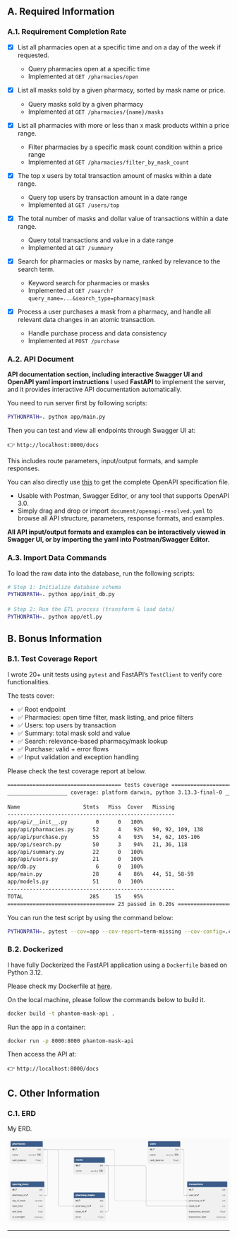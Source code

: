 ## A. Required Information
### A.1. Requirement Completion Rate

- [x] List all pharmacies open at a specific time and on a day of the week if requested.
  - Query pharmacies open at a specific time
  - Implemented at `GET /pharmacies/open`
  
- [x] List all masks sold by a given pharmacy, sorted by mask name or price.  
  - Query masks sold by a given pharmacy
  - Implemented at `GET /pharmacies/{name}/masks`
  
- [x] List all pharmacies with more or less than x mask products within a price range.  
  - Filter pharmacies by a specific mask count condition within a price range
  - Implemented at `GET /pharmacies/filter_by_mask_count`
  
- [x] The top x users by total transaction amount of masks within a date range.
  - Query top users by transaction amount in a date range
  - Implemented at `GET /users/top`
  
- [x] The total number of masks and dollar value of transactions within a date range.  
  - Query total transactions and value in a date range
  - Implemented at `GET /summary`
  
- [x] Search for pharmacies or masks by name, ranked by relevance to the search term.  
  - Keyword search for pharmacies or masks
  - Implemented at `GET /search?query_name=...&search_type=pharmacy|mask`
  
- [x] Process a user purchases a mask from a pharmacy, and handle all relevant data changes in an atomic transaction.  
  - Handle purchase process and data consistency
  - Implemented at `POST /purchase`



### A.2. API Document

**API documentation section, including interactive Swagger UI and OpenAPI yaml import instructions**
I used **FastAPI** to implement the server, and it provides interactive API documentation automatically.

You need to run server first by following scripts:
```bash
PYTHONPATH=. python app/main.py
```

Then you can test and view all endpoints through Swagger UI at:

👉 `http://localhost:8000/docs`

This includes route parameters, input/output formats, and sample responses.

You can also directly use [this](./document/openapi-resolved.yaml) to get the complete OpenAPI specification file. 
- Usable with Postman, Swagger Editor, or any tool that supports OpenAPI 3.0.
- Simply drag and drop or import `document/openapi-resolved.yaml` to browse all API structure, parameters, response formats, and examples.

**All API input/output formats and examples can be interactively viewed in Swagger UI, or by importing the yaml into Postman/Swagger Editor.**


### A.3. Import Data Commands
To load the raw data into the database, run the following scripts:

```bash
# Step 1: Initialize database schema
PYTHONPATH=. python app/init_db.py

# Step 2: Run the ETL process (transform & load data)
PYTHONPATH=. python app/etl.py
```


## B. Bonus Information
### B.1. Test Coverage Report

I wrote 20+ unit tests using `pytest` and FastAPI’s `TestClient` to verify core functionalities.

The tests cover:
- ✅ Root endpoint
- ✅ Pharmacies: open time filter, mask listing, and price filters
- ✅ Users: top users by transaction
- ✅ Summary: total mask sold and value
- ✅ Search: relevance-based pharmacy/mask lookup
- ✅ Purchase: valid + error flows
- ✅ Input validation and exception handling

Please check the test coverage report at below.
```bash
==================================== tests coverage ====================================
___________________ coverage: platform darwin, python 3.13.3-final-0 ___________________

Name                    Stmts   Miss  Cover   Missing
-----------------------------------------------------
app/api/__init__.py         0      0   100%
app/api/pharmacies.py      52      4    92%   90, 92, 109, 138
app/api/purchase.py        55      4    93%   54, 62, 105-106
app/api/search.py          50      3    94%   21, 36, 118
app/api/summary.py         22      0   100%
app/api/users.py           21      0   100%
app/db.py                   6      0   100%
app/main.py                28      4    86%   44, 51, 58-59
app/models.py              51      0   100%
-----------------------------------------------------
TOTAL                     285     15    95%
================================== 23 passed in 0.20s ==================================
```

You can run the test script by using the command below:

```bash
PYTHONPATH=. pytest --cov=app --cov-report=term-missing --cov-config=.coveragerc
```


### B.2. Dockerized

I have fully Dockerized the FastAPI application using a `Dockerfile` based on Python 3.12.

Please check my Dockerfile at [here](./Dockerfile).

On the local machine, please follow the commands below to build it.
```bash
docker build -t phantom-mask-api .
```

Run the app in a container:
```bash
docker run -p 8000:8000 phantom-mask-api
```

Then access the API at:

👉 `http://localhost:8000/docs`


## C. Other Information

### C.1. ERD

My ERD.

![ERD](./img/ERD.png)

---
